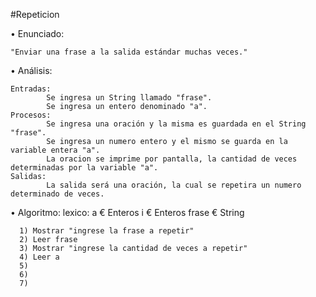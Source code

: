 #Repeticion

• Enunciado:

	"Enviar una frase a la salida estándar muchas veces."

• Análisis:

	Entradas:
			Se ingresa un String llamado "frase".
			Se ingresa un entero denominado "a".
	Procesos:
			Se ingresa una oración y la misma es guardada en el String "frase".
			Se ingresa un numero entero y el mismo se guarda en la variable entera "a".
			La oracion se imprime por pantalla, la cantidad de veces determinadas por la variable "a".
	Salidas:
			La salida será una oración, la cual se repetira un numero determinado de veces.

• Algoritmo:
    lexico:
    a € Enteros
    i € Enteros
    frase € String
    
      1) Mostrar "ingrese la frase a repetir"
      2) Leer frase
      3) Mostrar "ingrese la cantidad de veces a repetir"
      4) Leer a
      5)
      6)
      7)
